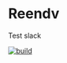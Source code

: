 # Reendv
Test slack

[![build](https://img.shields.io/github/workflow/status/daniloak/reendv/Build%20and%20deploy%20ASP.Net%20Core%20app%20to%20Azure%20Web%20App%20-%20reendv?style=plastic?style=flat-square)](https://github.com/daniloak/reendv/actions?query=workflow%3A%22Build+and+deploy+ASP.Net+Core+app+to+Azure+Web+App+-+reendv%22)

